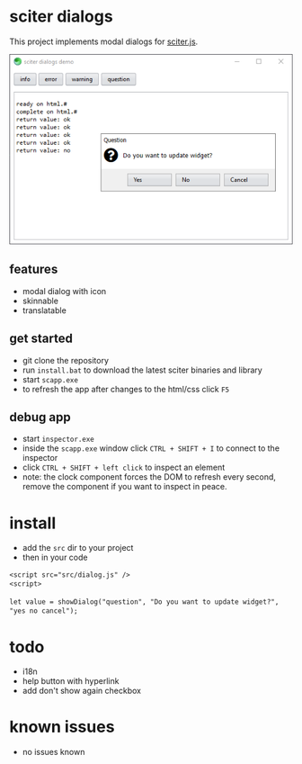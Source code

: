 # sciter dialogs

This project implements modal dialogs for [sciter.js](https://sciter.com/).

![sciter dialogs screenshot](screenshot.png)

## features

- modal dialog with icon
- skinnable
- translatable

## get started

- git clone the repository
- run `install.bat` to download the latest sciter binaries and library
- start `scapp.exe`
- to refresh the app after changes to the html/css click `F5`

## debug app

- start `inspector.exe`
- inside the `scapp.exe` window click `CTRL + SHIFT + I` to connect to the inspector
- click `CTRL + SHIFT + left click` to inspect an element
- note: the clock component forces the DOM to refresh every second, remove the component if you want to inspect in peace.

# install

- add the `src` dir to your project
- then in your code

```
<script src="src/dialog.js" />
<script>

let value = showDialog("question", "Do you want to update widget?", "yes no cancel");
```

# todo

- i18n
- help button with hyperlink
- add don't show again checkbox

# known issues

- no issues known
